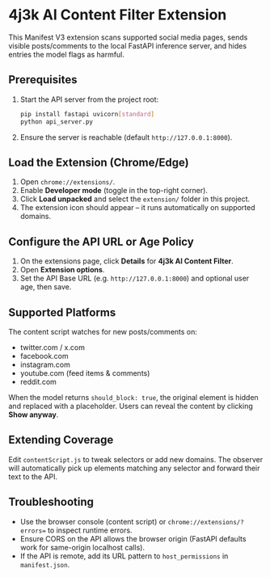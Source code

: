 # 4j3k AI Content Filter Extension

This Manifest V3 extension scans supported social media pages, sends visible posts/comments to the local FastAPI inference server, and hides entries the model flags as harmful.

## Prerequisites

1. Start the API server from the project root:
   ```bash
   pip install fastapi uvicorn[standard]
   python api_server.py
   ```
2. Ensure the server is reachable (default `http://127.0.0.1:8000`).

## Load the Extension (Chrome/Edge)

1. Open `chrome://extensions/`.
2. Enable **Developer mode** (toggle in the top-right corner).
3. Click **Load unpacked** and select the `extension/` folder in this project.
4. The extension icon should appear – it runs automatically on supported domains.

## Configure the API URL or Age Policy

1. On the extensions page, click **Details** for **4j3k AI Content Filter**.
2. Open **Extension options**.
3. Set the API Base URL (e.g. `http://127.0.0.1:8000`) and optional user age, then save.

## Supported Platforms

The content script watches for new posts/comments on:
- twitter.com / x.com
- facebook.com
- instagram.com
- youtube.com (feed items & comments)
- reddit.com

When the model returns `should_block: true`, the original element is hidden and replaced with a placeholder. Users can reveal the content by clicking **Show anyway**.

## Extending Coverage

Edit `contentScript.js` to tweak selectors or add new domains. The observer will automatically pick up elements matching any selector and forward their text to the API.

## Troubleshooting

- Use the browser console (content script) or `chrome://extensions/?errors=` to inspect runtime errors.
- Ensure CORS on the API allows the browser origin (FastAPI defaults work for same-origin localhost calls).
- If the API is remote, add its URL pattern to `host_permissions` in `manifest.json`.

